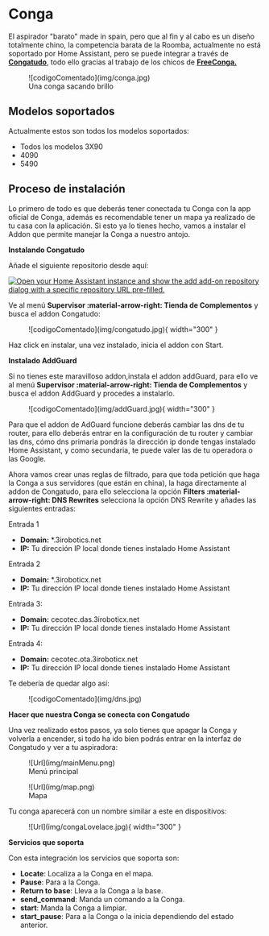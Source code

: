 # Conga

El aspirador "barato" made in spain, pero que al fin y al cabo es un diseño totalmente chino, la competencia barata de la Roomba, actualmente no está soportado por Home Assistant, pero se puede integrar a través de <a href="https://github.com/txitxo0/congatudo-add-on" target="_blank">**Congatudo**</a>, todo ello gracias al trabajo de los chicos de <a href="https://freecon.ga/" target="_blank">**FreeConga.**</a>

<figure markdown> 
  ![codigoComentado](img/conga.jpg)
  <figcaption>Una conga sacando brillo</figcaption>
</figure>

## Modelos soportados

Actualmente estos son todos los modelos soportados:

* Todos los modelos 3X90
* 4090
* 5490

## Proceso de instalación

 Lo primero de todo es que deberás tener conectada tu Conga con la app oficial de Conga, además es recomendable tener un mapa ya realizado de tu casa con la aplicación.
 Si esto ya lo tienes hecho, vamos a instalar el Addon que permite manejar la Conga a nuestro antojo.

**Instalando Congatudo**

Añade el siguiente repositorio desde aquí:

[![Open your Home Assistant instance and show the add add-on repository dialog with a specific repository URL pre-filled.](https://my.home-assistant.io/badges/supervisor_add_addon_repository.svg)](https://my.home-assistant.io/redirect/supervisor_add_addon_repository/?repository_url=https://github.com/txitxo0/congatudo-add-on)

Ve al menú **Supervisor :material-arrow-right: Tienda de Complementos** y busca el addon Congatudo:

<figure markdown> 
  ![codigoComentado](img/congatudo.jpg){ width="300" }
</figure>

Haz click en instalar, una vez instalado, inicia el addon con Start.

**Instalado AddGuard**

Si no tienes este maravilloso addon,instala el addon addGuard, para ello ve al menú **Supervisor :material-arrow-right: Tienda de Complementos** y busca el addon AddGuard y procedes a instalarlo.

<figure markdown> 
  ![codigoComentado](img/addGuard.jpg){ width="300" }
</figure>

Para que el addon de AdGuard funcione deberás cambiar las dns de tu router, para ello deberás entrar en la configuración de tu router y cambiar las dns, cómo dns primaria pondrás la dirección ip donde tengas instalado Home Assistant, y como secundaria, te puede valer las de tu operadora o las Google.

Ahora vamos crear unas reglas de filtrado, para que toda petición que haga la Conga a sus servidores (que están en china), la haga directamente al addon de Congatudo, para ello selecciona la opción **Filters :material-arrow-right: DNS Rewrites** selecciona la opción DNS Rewrite y añades las siguientes entradas:

Entrada 1

* **Domain:** *.3irobotics.net
* **IP:** Tu dirección IP local donde tienes instalado Home Assistant

Entrada 2

* **Domain:** *.3iroboticx.net
* **IP:** Tu dirección IP local donde tienes instalado Home Assistant

Entrada 3:

* **Domain:** cecotec.das.3iroboticx.net
* **IP:** Tu dirección IP local donde tienes instalado Home Assistant

Entrada 4:

* **Domain:** cecotec.ota.3iroboticx.net
* **IP:** Tu dirección IP local donde tienes instalado Home Assistant


Te debería de quedar algo así:

<figure markdown> 
  ![codigoComentado](img/dns.jpg)
</figure>

**Hacer que nuestra Conga se conecta con Congatudo**

Una vez realizado estos pasos, ya solo tienes que apagar la Conga y volverla a encender, si todo ha ido bien podrás entrar en la interfaz de Congatudo y ver a tu aspiradora:

<figure markdown> 
  ![Url](img/mainMenu.png)
   <figcaption>Menú principal</figcaption>
</figure>


<figure markdown> 
  ![Url](img/map.png)
   <figcaption>Mapa</figcaption>
</figure>

Tu conga aparecerá con un nombre similar a este en dispositivos:

<figure markdown> 
  ![Url](img/congaLovelace.jpg){ width="300" }
</figure>

**Servicios que soporta**

Con esta integración los servicios que soporta son:

* **Locate**: Localiza a la Conga en el mapa.
* **Pause**: Para a la Conga.
* **Return to base**: Lleva a la Conga a la base.
* **send_command**: Manda un comando a la Conga.
* **start**: Manda la Conga a limpiar.
* **start_pause**: Para a la Conga o la inicia dependiendo del estado anterior.








